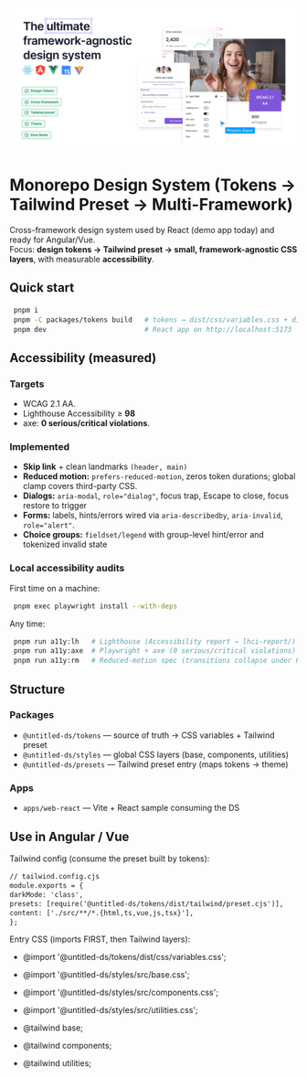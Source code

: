 ![Framework-agnostic design system](docs/social-preview.jpg)
# Monorepo Design System (Tokens → Tailwind Preset → Multi-Framework)

Cross-framework design system used by React (demo app today) and ready for Angular/Vue.  
Focus: **design tokens → Tailwind preset → small, framework-agnostic CSS layers**, with measurable **accessibility**.

## Quick start

```bash
 pnpm i
 pnpm -C packages/tokens build   # tokens → dist/css/variables.css + dist/tailwind/preset.cjs
 pnpm dev                        # React app on http://localhost:5173
```

## Accessibility (measured)

### Targets

- WCAG 2.1 AA.
- Lighthouse Accessibility ≥ **98**
- axe: **0 serious/critical violations**.

### Implemented

- **Skip link** + clean landmarks `(header, main)`
- **Reduced motion:** `prefers-reduced-motion`, zeros token durations; global clamp covers third-party CSS.
- **Dialogs:** `aria-modal`, `role="dialog"`, focus trap, Escape to close, focus restore to trigger
- **Forms:** labels, hints/errors wired via `aria-describedby`, `aria-invalid`, `role="alert"`.
- **Choice groups:** `fieldset/legend` with group-level hint/error and tokenized invalid state


### Local accessibility audits

First time on a machine:
```bash
 pnpm exec playwright install --with-deps
```

Any time:
```bash
 pnpm run a11y:lh   # Lighthouse (Accessibility report → lhci-report/)
 pnpm run a11y:axe  # Playwright + axe (0 serious/critical violations)
 pnpm run a11y:rm   # Reduced-motion spec (transitions collapse under PRM)
```

## Structure

### Packages

- `@untitled-ds/tokens` — source of truth → CSS variables + Tailwind preset
- `@untitled-ds/styles` — global CSS layers (base, components, utilities)
- `@untitled-ds/presets` — Tailwind preset entry (maps tokens → theme)

### Apps

- `apps/web-react` — Vite + React sample consuming the DS


## Use in Angular / Vue

Tailwind config (consume the preset built by tokens):

```
// tailwind.config.cjs
module.exports = {
darkMode: 'class',
presets: [require('@untitled-ds/tokens/dist/tailwind/preset.cjs')],
content: ['./src/**/*.{html,ts,vue,js,tsx}'],
};
```

Entry CSS (imports FIRST, then Tailwind layers):

- @import '@untitled-ds/tokens/dist/css/variables.css';
- @import '@untitled-ds/styles/src/base.css';
- @import '@untitled-ds/styles/src/components.css';
- @import '@untitled-ds/styles/src/utilities.css';

- @tailwind base;
- @tailwind components;
- @tailwind utilities;

